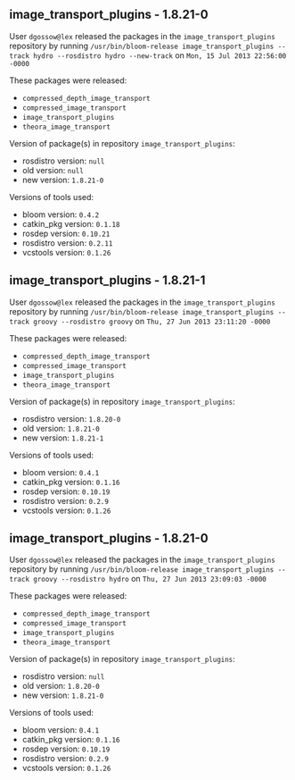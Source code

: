 ## image_transport_plugins - 1.8.21-0

User `dgossow@lex` released the packages in the `image_transport_plugins` repository by running `/usr/bin/bloom-release image_transport_plugins --track hydro --rosdistro hydro --new-track` on `Mon, 15 Jul 2013 22:56:00 -0000`

These packages were released:
- `compressed_depth_image_transport`
- `compressed_image_transport`
- `image_transport_plugins`
- `theora_image_transport`

Version of package(s) in repository `image_transport_plugins`:
- rosdistro version: `null`
- old version: `null`
- new version: `1.8.21-0`

Versions of tools used:
- bloom version: `0.4.2`
- catkin_pkg version: `0.1.18`
- rosdep version: `0.10.21`
- rosdistro version: `0.2.11`
- vcstools version: `0.1.26`


## image_transport_plugins - 1.8.21-1

User `dgossow@lex` released the packages in the `image_transport_plugins` repository by running `/usr/bin/bloom-release image_transport_plugins --track groovy --rosdistro groovy` on `Thu, 27 Jun 2013 23:11:20 -0000`

These packages were released:
- `compressed_depth_image_transport`
- `compressed_image_transport`
- `image_transport_plugins`
- `theora_image_transport`

Version of package(s) in repository `image_transport_plugins`:
- rosdistro version: `1.8.20-0`
- old version: `1.8.21-0`
- new version: `1.8.21-1`

Versions of tools used:
- bloom version: `0.4.1`
- catkin_pkg version: `0.1.16`
- rosdep version: `0.10.19`
- rosdistro version: `0.2.9`
- vcstools version: `0.1.26`


## image_transport_plugins - 1.8.21-0

User `dgossow@lex` released the packages in the `image_transport_plugins` repository by running `/usr/bin/bloom-release image_transport_plugins --track groovy --rosdistro hydro` on `Thu, 27 Jun 2013 23:09:03 -0000`

These packages were released:
- `compressed_depth_image_transport`
- `compressed_image_transport`
- `image_transport_plugins`
- `theora_image_transport`

Version of package(s) in repository `image_transport_plugins`:
- rosdistro version: `null`
- old version: `1.8.20-0`
- new version: `1.8.21-0`

Versions of tools used:
- bloom version: `0.4.1`
- catkin_pkg version: `0.1.16`
- rosdep version: `0.10.19`
- rosdistro version: `0.2.9`
- vcstools version: `0.1.26`


